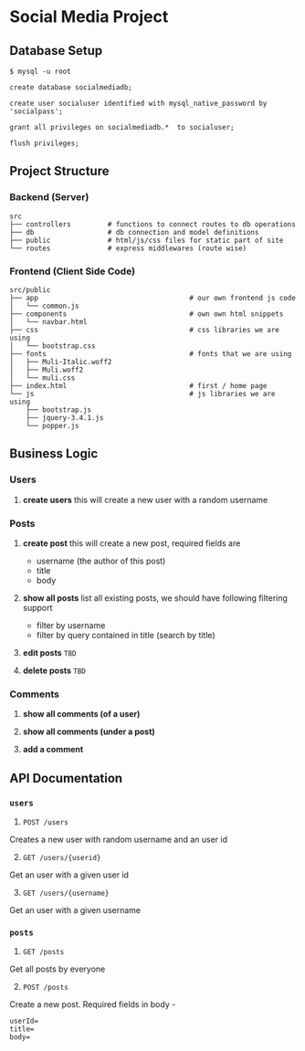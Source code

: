 # Social Media Project


## Database Setup

```shell
$ mysql -u root
```

```mysql
create database socialmediadb;

create user socialuser identified with mysql_native_password by 'socialpass';

grant all privileges on socialmediadb.*  to socialuser;

flush privileges;
```

## Project Structure

### Backend (Server)
```shell
src
├── controllers         # functions to connect routes to db operations
├── db                  # db connection and model definitions
├── public              # html/js/css files for static part of site
└── routes              # express middlewares (route wise)
```

### Frontend (Client Side Code)

```shell
src/public
├── app                                     # our own frontend js code
│   └── common.js
├── components                              # own own html snippets
│   └── navbar.html
├── css                                     # css libraries we are using
│   └── bootstrap.css
├── fonts                                   # fonts that we are using
│   ├── Muli-Italic.woff2
│   ├── Muli.woff2
│   └── muli.css
├── index.html                              # first / home page
└── js                                      # js libraries we are using
    ├── bootstrap.js
    ├── jquery-3.4.1.js
    └── popper.js

```
## Business Logic 

### Users

1. **create users** 
    this will create a new user with a random username

### Posts

1. **create post**
    this will create a new post, required fields are 
    - username (the author of this post)
    - title
    - body 

2. **show all posts**
    list all existing posts, we should have following filtering support

    - filter by username
    - filter by query contained in title (search by title)

3. **edit posts** `TBD`

4. **delete posts** `TBD` 

### Comments 

1. **show all comments (of a user)**

2. **show all comments (under a post)**

3. **add a comment**


## API Documentation 

### `users` 

1. `POST /users` 

Creates a new user with random username and an user id

2. `GET /users/{userid}`

Get an user with a given user id

3. `GET /users/{username}`

Get an user with a given username


### `posts` 

1. `GET /posts` 

Get all posts by everyone 

2. `POST /posts` 

Create a new post. 
Required fields in body - 

```
userId=
title=
body=
```
